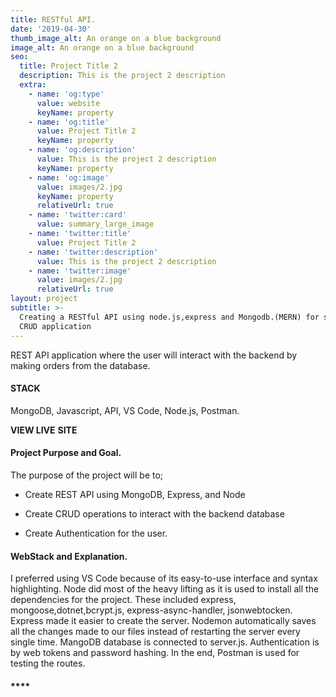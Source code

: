 ```yaml
---
title: RESTful API.
date: '2019-04-30'
thumb_image_alt: An orange on a blue background
image_alt: An orange on a blue background
seo:
  title: Project Title 2
  description: This is the project 2 description
  extra:
    - name: 'og:type'
      value: website
      keyName: property
    - name: 'og:title'
      value: Project Title 2
      keyName: property
    - name: 'og:description'
      value: This is the project 2 description
      keyName: property
    - name: 'og:image'
      value: images/2.jpg
      keyName: property
      relativeUrl: true
    - name: 'twitter:card'
      value: summary_large_image
    - name: 'twitter:title'
      value: Project Title 2
    - name: 'twitter:description'
      value: This is the project 2 description
    - name: 'twitter:image'
      value: images/2.jpg
      relativeUrl: true
layout: project
subtitle: >-
  Creating a RESTful API using node.js,express and Mongodb.(MERN) for server and
  CRUD application
---
```

REST API  application where the user will interact with the backend by making orders from the database.

#### **STACK**

MongoDB, Javascript, API, VS Code, Node.js, Postman.

**VIEW LIVE** **SITE**

#### **Project Purpose and Goal.**

The purpose of the project will be to;

*   Create REST API using MongoDB, Express, and Node

*   Create CRUD operations to interact with the backend database

*   Create Authentication for the user.

#### **WebStack and Explanation.**

I preferred using VS Code because of its easy-to-use interface and syntax highlighting. Node did most of the heavy lifting as it is used to install all the dependencies for the project. These included express, mongoose,dotnet,bcrypt.js, express-async-handler, jsonwebtocken. Express made it easier to create the server. Nodemon automatically saves all the changes made to our files instead of restarting the server every single time. MangoDB database is connected to server.js. Authentication is by web tokens and password hashing. In the end, Postman is used for testing the routes.

#### ****
